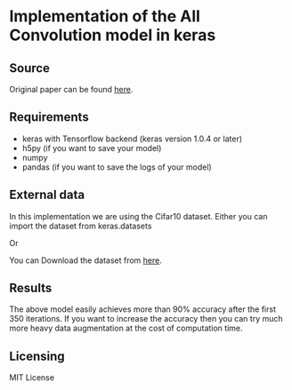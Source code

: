 # Implementation of the All Convolution model in keras

## Source

Original paper can be found [here](https://arxiv.org/abs/1412.6806#).

## Requirements

- keras with Tensorflow backend (keras version 1.0.4 or later)
- h5py (if you want to save your model)
- numpy
- pandas (if you want to save the logs of your model)

## External data

In this implementation we are using the Cifar10 dataset. Either you can import the dataset from keras.datasets

Or

You can Download the dataset from [here](https://www.cs.toronto.edu/~kriz/cifar.html).

## Results

The above model easily achieves more than 90% accuracy after the first 350 iterations. If you want to increase the accuracy then you can try much more heavy data augmentation at the cost of computation time.

## Licensing

MIT License

